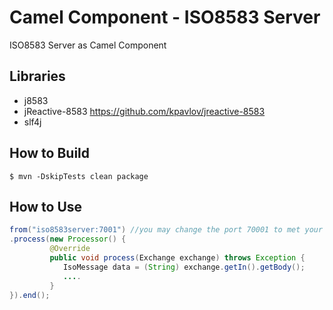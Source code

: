 # Camel Component - ISO8583 Server

ISO8583 Server as Camel Component

## Libraries
- j8583
- jReactive-8583 https://github.com/kpavlov/jreactive-8583
- slf4j

## How to Build

```$ mvn -DskipTests clean package```


## How to Use

```java
from("iso8583server:7001") //you may change the port 70001 to met your requirement
.process(new Processor() {
         @Override
         public void process(Exchange exchange) throws Exception {
            IsoMessage data = (String) exchange.getIn().getBody();
            ....
         }
}).end();
```
